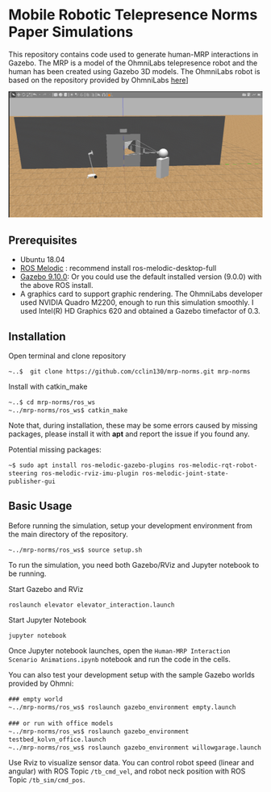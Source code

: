 # Mobile Robotic Telepresence Norms Paper Simulations
This repository contains code used to generate human-MRP interactions in Gazebo. The MRP is a model of the OhmniLabs telepresence robot and the human has been created using Gazebo 3D models. The OhmniLabs robot is based on the repository provided by OhmniLabs [here](https://gitlab.com/ohmni-sdk/tb_gazebo_model)]

![simulation](docs/figures/gazebo-capture.png)

## Prerequisites
* Ubuntu 18.04
* [ROS Melodic](http://wiki.ros.org/melodic/Installation/Ubuntu) : recommend install ros-melodic-desktop-full
* [Gazebo 9.10.0](http://gazebosim.org/tutorials?tut=install_ubuntu&cat=install#Defaultinstallation:one-liner): Or you could use the default installed version (9.0.0) with the above ROS install. 
* A graphics card to support graphic rendering. The OhmniLabs developer used NVIDIA Quadro M2200, enough to run this simulation smoothly. I used Intel(R) HD Graphics 620 and obtained a Gazebo timefactor of 0.3.

## Installation
Open terminal and clone repository

```
~..$  git clone https://github.com/cclin130/mrp-norms.git mrp-norms
```
Install with catkin_make
```
~..$ cd mrp-norms/ros_ws
~../mrp-norms/ros_ws$ catkin_make 
```

Note that, during installation, these may be some errors caused by missing packages, please install it with **apt** and report the issue if you found any.

Potential missing packages:
```
~$ sudo apt install ros-melodic-gazebo-plugins ros-melodic-rqt-robot-steering ros-melodic-rviz-imu-plugin ros-melodic-joint-state-publisher-gui
```
## Basic Usage

Before running the simulation, setup your development environment from the main directory of the repository.
```
~../mrp-norms/ros_ws$ source setup.sh
```

To run the simulation, you need both Gazebo/RViz and Jupyter notebook to be running.

Start Gazebo and RViz
```
roslaunch elevator elevator_interaction.launch
```
Start Jupyter Notebook
```
jupyter notebook
```

Once Jupyter notebook launches, open the `Human-MRP Interaction Scenario Animations.ipynb` notebook and run the code in the cells.

You can also test your development setup with the sample Gazebo worlds provided by Ohmni:
```
### empty world
~../mrp-norms/ros_ws$ roslaunch gazebo_environment empty.launch

### or run with office models 
~../mrp-norms/ros_ws$ roslaunch gazebo_environment testbed_kolvn_office.launch
~../mrp-norms/ros_ws$ roslaunch gazebo_environment willowgarage.launch
```
Use Rviz to visualize sensor data. You can control robot speed (linear and angular) with ROS Topic `/tb_cmd_vel`, and robot neck position with ROS Topic `/tb_sim/cmd_pos`.
